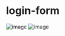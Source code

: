 # login-form


![image](https://user-images.githubusercontent.com/93877186/192133023-9cfbd0f5-33da-4f07-b83a-ee0e022471c1.png)
![image](https://user-images.githubusercontent.com/93877186/192133035-e3d1ebc4-a5af-4ad0-b9c2-9b0c0cda7371.png)
